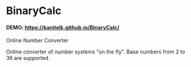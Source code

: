 # BinaryCalc

#### DEMO: https://kanitelk.github.io/BinaryCalc/

Online Number Converter

Online converter of number systems "on the fly". 
Base numbers from 2 to 36 are supported.

